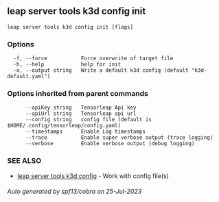 ## leap server tools k3d config init



```
leap server tools k3d config init [flags]
```

### Options

```
  -f, --force           Force overwrite of target file
  -h, --help            help for init
  -o, --output string   Write a default k3d config (default "k3d-default.yaml")
```

### Options inherited from parent commands

```
      --apiKey string   Tensorleap Api key
      --apiUrl string   Tensorleap api url
      --config string   config file (default is $HOME/.config/tensorleap/config.yaml)
      --timestamps      Enable Log timestamps
      --trace           Enable super verbose output (trace logging)
      --verbose         Enable verbose output (debug logging)
```

### SEE ALSO

* [leap server tools k3d config](leap_server_tools_k3d_config.md)	 - Work with config file(s)

###### Auto generated by spf13/cobra on 25-Jul-2023
